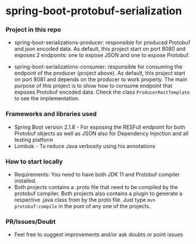 # spring-boot-protobuf-serialization

### Project in this repo
- spring-boot-serializations-producer: responsible for produced Protobuf and json encoded data. As default, this project start on port 8080
and exposes 2 endpoints: one to expose JSON and one to expose Protobuf.

- spring-boot-serializations-consumer: responsible for consuming the endpoint of the producer (project above). As default, this project start on port 8081
and depends on the producer to work properly. The main purpose of this project is to show how to consume endpoint that exposes Protobuf encoded data.
Check the class `ProducerRestTemplate` to see the implementation.

### Frameworks and libraries used
- Spring Boot version 2.1.8 - For exposing the RESFull endpoint for both Protobuf objects as well as JSON also for Dependency Injection and all testing platform
- Lombok - To reduce Java verbosity using his annotations


### How to start locally
- Requirements: You need to have both JDK 11 and Protobuf compiler installed.
- Both projects contains a .proto file that need to be compiled by the protobuf compiler. Both projects also contains a plugin to generate a respective .java class from by the proto file. Just type `mvn protobuf:compile` in the pom of any one of the projects.

### PR/Issues/Doubt
- Feel free to suggest improvements and/or ask doubts or point issues
